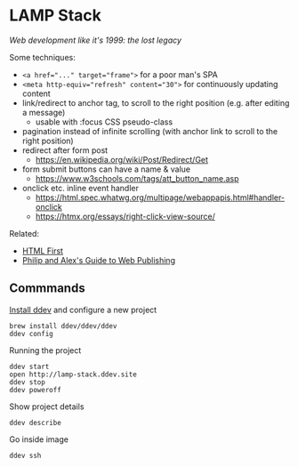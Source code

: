 # LAMP Stack

*Web development like it's 1999: the lost legacy*

Some techniques:

- `<a href="..." target="frame">` for a poor man's SPA
- `<meta http-equiv="refresh" content="30">` for continuously updating content
- link/redirect to anchor tag, to scroll to the right position (e.g. after editing a message)
    - usable with :focus CSS pseudo-class
- pagination instead of infinite scrolling (with anchor link to scroll to the right position)
- redirect after form post
    - https://en.wikipedia.org/wiki/Post/Redirect/Get
- form submit buttons can have a name & value
    - https://www.w3schools.com/tags/att_button_name.asp
- onclick etc. inline event handler
    - https://html.spec.whatwg.org/multipage/webappapis.html#handler-onclick
    - https://htmx.org/essays/right-click-view-source/

Related:

- [HTML First](https://html-first.com/)
- [Philip and Alex's Guide to Web Publishing](https://philip.greenspun.com/panda/)

## Commmands

[Install ddev](https://ddev.com/get-started/) and configure a new project

    brew install ddev/ddev/ddev
    ddev config

Running the project

    ddev start
    open http://lamp-stack.ddev.site
    ddev stop
    ddev poweroff

Show project details

    ddev describe

Go inside image

    ddev ssh

